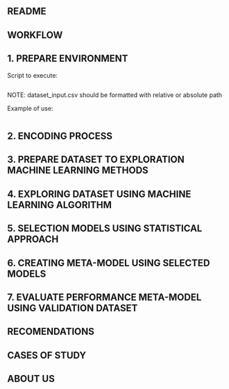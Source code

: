 ## README

## WORKFLOW

## 1. PREPARE ENVIRONMENT

Script to execute:


```python3 prepare_environment.py dataset_input.csv path_output
```

NOTE: dataset_input.csv should be formatted with relative or absolute path

Example of use:

```python3 prepare_environment.py ../testing_data/enantioselectivity/enantioselectivity.csv ../testing_data/enantioselectivity/
```

## 2. ENCODING PROCESS

## 3. PREPARE DATASET TO EXPLORATION MACHINE LEARNING METHODS

## 4. EXPLORING DATASET USING MACHINE LEARNING ALGORITHM

## 5. SELECTION MODELS USING STATISTICAL APPROACH

## 6. CREATING META-MODEL USING SELECTED MODELS

## 7. EVALUATE PERFORMANCE META-MODEL USING VALIDATION DATASET

## RECOMENDATIONS

## CASES OF STUDY

## ABOUT US
